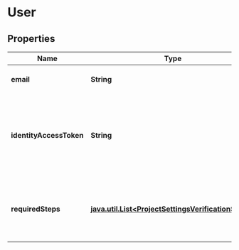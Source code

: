 # User

## Properties
Name | Type | Description | Notes
------------ | ------------- | ------------- | -------------
**email** | **String** | Email with which the user was created |  [optional]
**identityAccessToken** | **String** | Access token in the shape of a JsonWebToken used as a Bearer token when submitting identity data  |  [optional]
**requiredSteps** | [**java.util.List&lt;ProjectSettingsVerificationSteps&gt;**](ProjectSettingsVerificationSteps.md) | List of the steps through which the user must go through to complete their verification  |  [optional]
